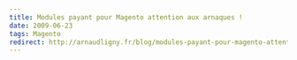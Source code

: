 ```yaml
---
title: Modules payant pour Magento attention aux arnaques !
date: 2009-06-23
tags: Magento
redirect: http://arnaudligny.fr/blog/modules-payant-pour-magento-attention-aux-arnaques/
---
```

